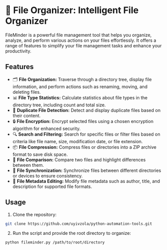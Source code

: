 # 📂 File Organizer: Intelligent File Organizer

FileMinder is a powerful file management tool that helps you organize, analyze, and perform various actions on your files effortlessly. It offers a range of features to simplify your file management tasks and enhance your productivity.

## Features

- 🗂️ **File Organization:** Traverse through a directory tree, display file information, and perform actions such as renaming, moving, and deleting files.
- 📊 **File Type Statistics:** Calculate statistics about file types in the directory tree, including count and total size.
- 🔄 **Duplicate File Detection:** Detect and display duplicate files based on their content.
- 🔒 **File Encryption:** Encrypt selected files using a chosen encryption algorithm for enhanced security.
- 🔍 **Search and Filtering:** Search for specific files or filter files based on criteria like file name, size, modification date, or file extension.
- 📦 **File Compression:** Compress files or directories into a ZIP archive format to save disk space.
- 📝 **File Comparison:** Compare two files and highlight differences between them.
- 🔄 **File Synchronization:** Synchronize files between different directories or devices to ensure consistency.
- 📅 **File Metadata Editing:** Modify file metadata such as author, title, and description for supported file formats.

## Usage

1. Clone the repository:

```bash
git clone https://github.com/uyivzola/python-automation-tools.git
```

2. Run the script and provide the root directory to organize:
```bash
python fileminder.py /path/to/root/directory
```
